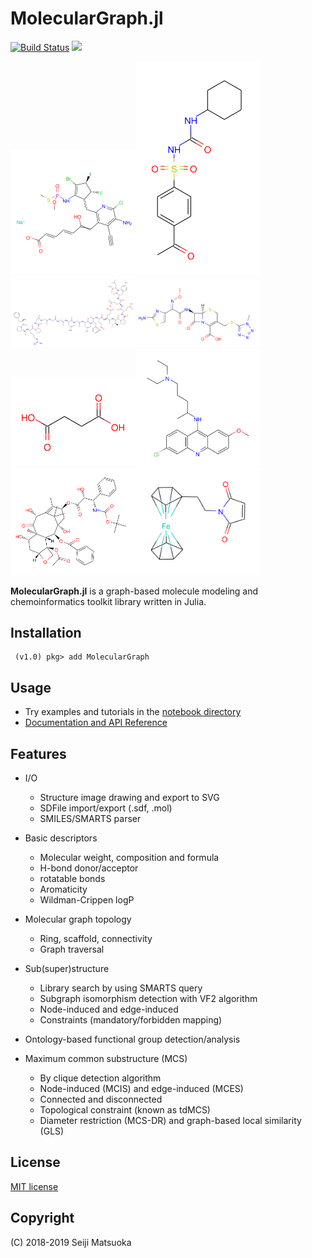 
MolecularGraph.jl
===================================================

[![Build Status](https://travis-ci.org/mojaie/MolecularGraph.jl.svg?branch=master)](https://travis-ci.org/mojaie/MolecularGraph.jl)
[![](https://img.shields.io/badge/docs-dev-blue.svg)](https://mojaie.github.io/MolecularGraph.jl/dev)


<img src="./assets/image/demo.svg" width="200"/><img src="./assets/image/Acetohexamide.svg" width="200"/><img src="./assets/image/Bivalirudin.svg" width="200"/><img src="./assets/image/Cefmenoxime.svg" width="200"/><img src="./assets/image/Succinic acid.svg" width="200"/><img src="./assets/image/Quinacrine.svg" width="200"/><img src="./assets/image/Docetaxel.svg" width="200"/><img src="./assets/image/FerrocenylethylMaleimide.svg" width="200"/>


**MolecularGraph.jl** is a graph-based molecule modeling and chemoinformatics toolkit library written in Julia.


## Installation

```
 (v1.0) pkg> add MolecularGraph
```


## Usage

- Try examples and tutorials in the [notebook directory](./notebook)
- [Documentation and API Reference](https://mojaie.github.io/MolecularGraph.jl/dev)


## Features

- I/O
  - Structure image drawing and export to SVG
  - SDFile import/export (.sdf, .mol)
  - SMILES/SMARTS parser

- Basic descriptors
  - Molecular weight, composition and formula
  - H-bond donor/acceptor
  - rotatable bonds
  - Aromaticity
  - Wildman-Crippen logP

- Molecular graph topology
  - Ring, scaffold, connectivity
  - Graph traversal

- Sub(super)structure
  - Library search by using SMARTS query
  - Subgraph isomorphism detection with VF2 algorithm
  - Node-induced and edge-induced
  - Constraints (mandatory/forbidden mapping)

- Ontology-based functional group detection/analysis

- Maximum common substructure (MCS)
  - By clique detection algorithm
  - Node-induced (MCIS) and edge-induced (MCES)
  - Connected and disconnected
  - Topological constraint (known as tdMCS)
  - Diameter restriction (MCS-DR) and graph-based local similarity (GLS)


## License

[MIT license](http://opensource.org/licenses/MIT)


## Copyright

(C) 2018-2019 Seiji Matsuoka
